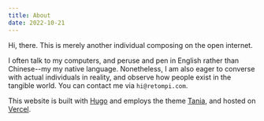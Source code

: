 ```yaml
---
title: About
date: 2022-10-21
---
```


Hi, there. This is merely another individual composing on the open internet.

I often talk to my computers, and peruse and pen in English rather than
Chinese--my my native language. Nonetheless, I am also eager to converse with
actual individuals in reality, and observe how people exist in the tangible
world. You can contact me via `hi@retompi.com`.

This website is built with [Hugo](https://gohugo.io/) and employs the theme
[Tania](https://github.com/WingLim/hugo-tania), and hosted on
[Vercel](https://vercel.com/).

